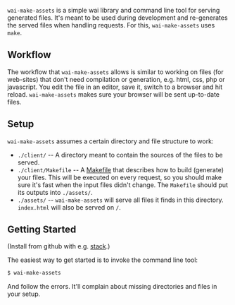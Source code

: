 `wai-make-assets` is a simple wai library and command line tool for serving generated files. It's meant to be used during development and re-generates the served files when handling requests. For this, `wai-make-assets` uses `make`.

## Workflow

The workflow that `wai-make-assets` allows is similar to working on files (for web-sites) that don't need compilation or generation, e.g. html, css, php or javascript. You edit the file in an editor, save it, switch to a browser and hit reload. `wai-make-assets` makes sure your browser will be sent up-to-date files.

## Setup

`wai-make-assets` assumes a certain directory and file structure to work:

- `./client/` -- A directory meant to contain the sources of the files to be served.
- `./client/Makefile` -- A [Makefile](https://www.gnu.org/software/make/) that describes how to build (generate) your files. This will be executed on every request, so you should make sure it's fast when the input files didn't change. The `Makefile` should put its outputs into `./assets/`.
- `./assets/` -- `wai-make-assets` will serve all files it finds in this directory. `index.html` will also be served on `/`.

## Getting Started

(Install from github with e.g. [stack](http://haskellstack.org).)

The easiest way to get started is to invoke the command line tool:

``` bash
$ wai-make-assets
```

And follow the errors. It'll complain about missing directories and files in your setup.
